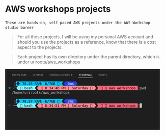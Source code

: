 # AWS workshops projects

    These are hands-on, self paced AWS projects under the AWS Workshop studio barner

> For all these projects, I will be using my personal AWS account and should you use the projects as a reference, know that there is a cost aspect to the projects.

> Each project has its own directory under the parent directory, which is under uriroots/aws_workshops


![alt text](parent_directory.png)
